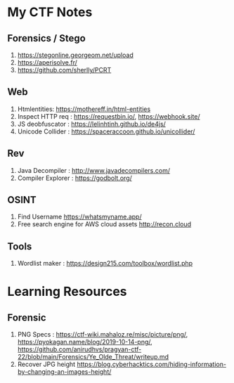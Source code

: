 # My CTF Notes


## Forensics / Stego
1. https://stegonline.georgeom.net/upload
2. https://aperisolve.fr/
3. https://github.com/sherlly/PCRT

## Web
1. Htmlentities: https://mothereff.in/html-entities
2. Inspect HTTP req : https://requestbin.io/, https://webhook.site/
3. JS deobfuscator : https://lelinhtinh.github.io/de4js/
4. Unicode Collider : https://spaceraccoon.github.io/unicollider/

## Rev
1. Java Decompiler : http://www.javadecompilers.com/
2. Compiler Explorer : https://godbolt.org/

## OSINT
1. Find Username https://whatsmyname.app/
2. Free search engine for AWS cloud assets http://recon.cloud

## Tools
1. Wordlist maker : https://design215.com/toolbox/wordlist.php
# Learning Resources

## Forensic
1. PNG Specs : https://ctf-wiki.mahaloz.re/misc/picture/png/, https://pyokagan.name/blog/2019-10-14-png/, https://github.com/anirudhvs/pragyan-ctf-22/blob/main/Forensics/Ye_Olde_Threat/writeup.md
2. Recover JPG height https://blog.cyberhacktics.com/hiding-information-by-changing-an-images-height/
